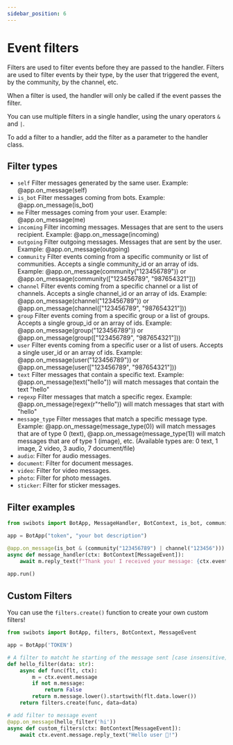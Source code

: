 ```yaml
---
sidebar_position: 6
---
```


# Event filters

Filters are used to filter events before they are passed to the handler. Filters are used to filter events by their type, by the user that triggered the event, by the community, by the channel, etc.

When a filter is used, the handler will only be called if the event passes the filter.

You can use multiple filters in a single handler, using the unary operators `&` and `|`.

To add a filter to a handler, add the filter as a parameter to the handler class.

## Filter types

- `self`  Filter messages generated by the same user. Example: @app.on_message(self)
- `is_bot` Filter messages coming from bots. Example: @app.on_message(is_bot)
- `me` Filter messages coming from your user. Example: @app.on_message(me)
- `incoming` Filter incoming messages. Messages that are sent to the users recipient. Example: @app.on_message(incoming)
- `outgoing` Filter outgoing messages. Messages that are sent by the user.  Example: @app.on_message(outgoing)
- `community` Filter events coming from a specific community or list of communities. Accepts a single community_id or an array of ids. Example: @app.on_message(community("123456789")) or @app.on_message(community(["123456789", "987654321"]))
- `channel` Filter events coming from a specific channel or a list of channels. Accepts a single channel_id or an array of ids. Example: @app.on_message(channel("123456789")) or @app.on_message(channel(["123456789", "987654321"]))
- `group` Filter events coming from a specific group or a list of groups. Accepts a single group_id or an array of ids. Example: @app.on_message(group("123456789")) or @app.on_message(group(["123456789", "987654321"]))
- `user` Filter events coming from a specific user or a list of users. Accepts a single user_id or an array of ids. Example: @app.on_message(user("123456789")) or @app.on_message(user(["123456789", "987654321"]))
- `text` Filter messages that contain a specific text. Example: @app.on_message(text("hello")) will match messages that contain the text "hello"
- `regexp` Filter messages that match a specific regex. Example: @app.on_message(regex(r"^hello")) will match messages that start with "hello"
- `message_type` Filter messages that match a specific message type. Example: @app.on_message(message_type(0)) will match messages that are of type 0 (text), @app.on_message(message_type(1)) will match messages that are of type 1 (image), etc.
(Available types are: 0 text, 1 image, 2 video, 3 audio, 7 document/file)
- `audio`: Filter for audio messages.
- `document`: Filter for document messages.
- `video`: Filter for video messages.
- `photo`: Filter for photo messages.
- `sticker`: Filter for sticker messages.


## Filter examples

```python
from swibots import BotApp, MessageHandler, BotContext, is_bot, community, channel, user, text, regex

app = BotApp("token", "your bot description")

@app.on_message(is_bot & (community("123456789") | channel("123456")))
async def message_handler(ctx: BotContext[MessageEvent]):
    await m.reply_text(f"Thank you! I received your message: {ctx.event.message.message}")
    
app.run()
```

## Custom Filters

You can use the `filters.create()` function to create your own custom filters!

```python
from swibots import BotApp, filters, BotContext, MessageEvent

app = BotApp('TOKEN')

# A filter to matcht he starting of the message sent [case insensitive]
def hello_filter(data: str):
    async def func(flt, ctx):
        m = ctx.event.message
        if not m.message:
            return False
        return m.message.lower().startswith(flt.data.lower())
    return filters.create(func, data=data)

# add filter to message event
@app.on_message(hello_filter('hi'))
async def custom_filters(ctx: BotContext[MessageEvent]):
    await ctx.event.message.reply_text("Hello user 🤖!")
```
